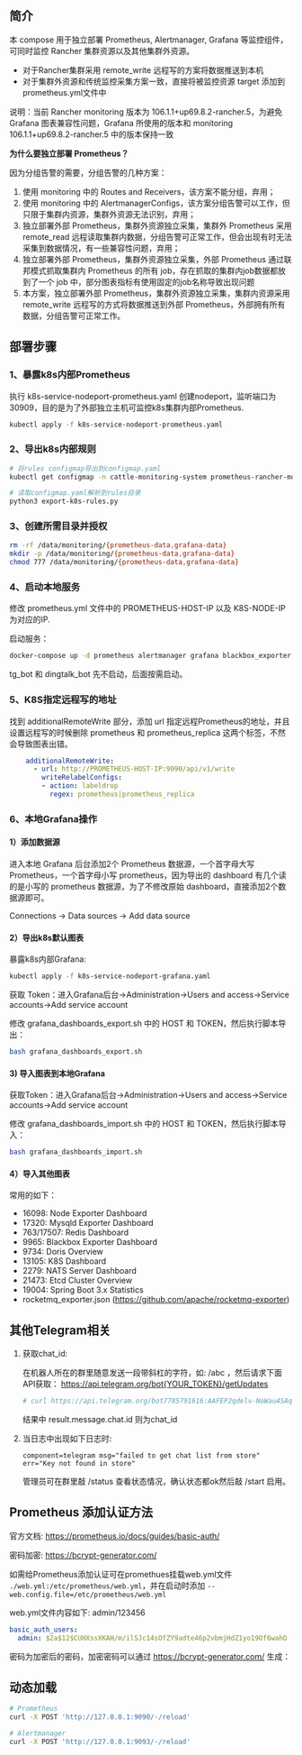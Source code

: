 ## 简介
本 compose 用于独立部署 Prometheus, Alertmanager, Grafana 等监控组件，可同时监控 Rancher 集群资源以及其他集群外资源。
 - 对于Rancher集群采用 remote_write 远程写的方案将数据推送到本机
 - 对于集群外资源和传统监控采集方案一致，直接将被监控资源 target 添加到prometheus.yml文件中

说明：当前 Rancher monitoring 版本为 106.1.1+up69.8.2-rancher.5，为避免 Grafana 图表兼容性问题，Grafana 所使用的版本和 monitoring 106.1.1+up69.8.2-rancher.5 中的版本保持一致

**为什么要独立部署 Prometheus？**

因为分组告警的需要，分组告警的几种方案：
1. 使用 monitoring 中的 Routes and Receivers，该方案不能分组，弃用；
2. 使用 monitoring 中的 AlertmanagerConfigs，该方案分组告警可以工作，但只限于集群内资源，集群外资源无法识别，弃用；
3. 独立部署外部 Prometheus，集群外资源独立采集，集群外 Prometheus 采用 remote_read 远程读取集群内数据，分组告警可正常工作，但会出现有时无法采集到数据情况，有一些兼容性问题，弃用；
4. 独立部署外部 Prometheus，集群外资源独立采集，外部 Prometheus 通过联邦模式抓取集群内 Prometheus 的所有 job，存在抓取的集群内job数据都放到了一个 job 中，部分图表指标有使用固定的job名称导致出现问题
5. 本方案，独立部署外部 Prometheus，集群外资源独立采集，集群内资源采用 remote_write 远程写的方式将数据推送到外部 Prometheus，外部拥有所有数据，分组告警可正常工作。

## 部署步骤
### 1、暴露k8s内部Prometheus
执行 k8s-service-nodeport-prometheus.yaml 创建nodeport，监听端口为 30909，目的是为了外部独立主机可监控k8s集群内部Prometheus.
```bash
kubectl apply -f k8s-service-nodeport-prometheus.yaml
```

### 2、导出k8s内部规则
```bash
# 将rules configmap导出到configmap.yaml
kubectl get configmap -n cattle-monitoring-system prometheus-rancher-monitoring-prometheus-rulefiles-0 -o yaml > configmap.yaml

# 读取configmap.yaml解析到rules目录
python3 export-k8s-rules.py
```

### 3、创建所需目录并授权
```bash
rm -rf /data/monitoring/{prometheus-data,grafana-data}
mkdir -p /data/monitoring/{prometheus-data,grafana-data}
chmod 777 /data/monitoring/{prometheus-data,grafana-data}
```

### 4、启动本地服务
修改 prometheus.yml 文件中的 PROMETHEUS-HOST-IP 以及 K8S-NODE-IP 为对应的IP.

启动服务：
```bash
docker-compose up -d prometheus alertmanager grafana blackbox_exporter
```
tg_bot 和 dingtalk_bot 先不启动，后面按需启动。

### 5、K8S指定远程写的地址
找到 additionalRemoteWrite 部分，添加 url 指定远程Prometheus的地址，并且设置远程写的时候删除 prometheus 和 prometheus_replica 这两个标签，不然会导致图表出错。
```yaml
    additionalRemoteWrite:
      - url: http://PROMETHEUS-HOST-IP:9090/api/v1/write
        writeRelabelConfigs:
        - action: labeldrop
          regex: prometheus|prometheus_replica
```
### 6、本地Grafana操作
#### 1）添加数据源
进入本地 Grafana 后台添加2个 Prometheus 数据源，一个首字母大写 Prometheus，一个首字母小写 prometheus，因为导出的 dashboard 有几个读的是小写的 prometheus 数据源，为了不修改原始 dashboard，直接添加2个数据源即可。

Connections -> Data sources -> Add data source

#### 2）导出k8s默认图表
暴露k8s内部Grafana:

```bash
kubectl apply -f k8s-service-nodeport-grafana.yaml
```
获取 Token：进入Grafana后台->Administration->Users and access->Service accounts->Add service account

修改 grafana_dashboards_export.sh 中的 HOST 和 TOKEN，然后执行脚本导出：
```bash
bash grafana_dashboards_export.sh
```

#### 3) 导入图表到本地Grafana
获取Token：进入Grafana后台->Administration->Users and access->Service accounts->Add service account

修改 grafana_dashboards_import.sh 中的 HOST 和 TOKEN，然后执行脚本导入：
```bash
bash grafana_dashboards_import.sh
```

#### 4）导入其他图表
常用的如下：
- 16098: Node Exporter Dashboard
- 17320: Mysqld Exporter Dashboard
- 763/17507: Redis Dashboard
- 9965: Blackbox Exporter Dashboard
- 9734: Doris Overview
- 13105: K8S Dashboard
- 2279: NATS Server Dashboard
- 21473: Etcd Cluster Overview
- 19004: Spring Boot 3.x Statistics
- rocketmq_exporter.json (https://github.com/apache/rocketmq-exporter)

## 其他Telegram相关
1. 获取chat_id:

   在机器人所在的群里随意发送一段带斜杠的字符，如: /abc ，然后请求下面API获取：
   https://api.telegram.org/bot{YOUR_TOKEN}/getUpdates
    ```bash
   # curl https://api.telegram.org/bot7785791616:AAFEP2qdelv-NoWau4SAqjbWJRfthENV0ER/getUpdates
    ```
   结果中 result.message.chat.id 则为chat_id

2. 当日志中出现如下日志时:
    ```text
    component=telegram msg="failed to get chat list from store" err="Key not found in store"
    ```
    管理员可在群里敲 /status 查看状态情况，确认状态都ok然后敲 /start 启用。


## Prometheus 添加认证方法
官方文档: https://prometheus.io/docs/guides/basic-auth/

密码加密: https://bcrypt-generator.com/

如需给Prometheus添加认证可在promethues挂载web.yml文件 `./web.yml:/etc/prometheus/web.yml`，并在启动时添加 `--web.config.file=/etc/prometheus/web.yml`

web.yml文件内容如下:
admin/123456
```yaml
basic_auth_users:
  admin: $2a$12$CUHXssXKAH/m/ilSJc14sOfZY9adte46p2vbmjHdZ1yo19Of6wahO
```
密码为加密后的密码，加密密码可以通过 https://bcrypt-generator.com/ 生成：


## 动态加载
```bash
# Prometheus
curl -X POST 'http://127.0.0.1:9090/-/reload'

# Alertmanager
curl -X POST 'http://127.0.0.1:9093/-/reload'
```


